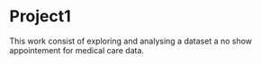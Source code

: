 # Project1
This work consist of exploring and analysing a dataset
a no show appointement for medical care data.
